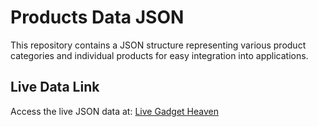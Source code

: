 # Products Data JSON

This repository contains a JSON structure representing various product categories and individual products for easy integration into applications.

## Live Data Link

Access the live JSON data at: [Live Gadget Heaven](https://pha08-khbmh.surge.sh)
